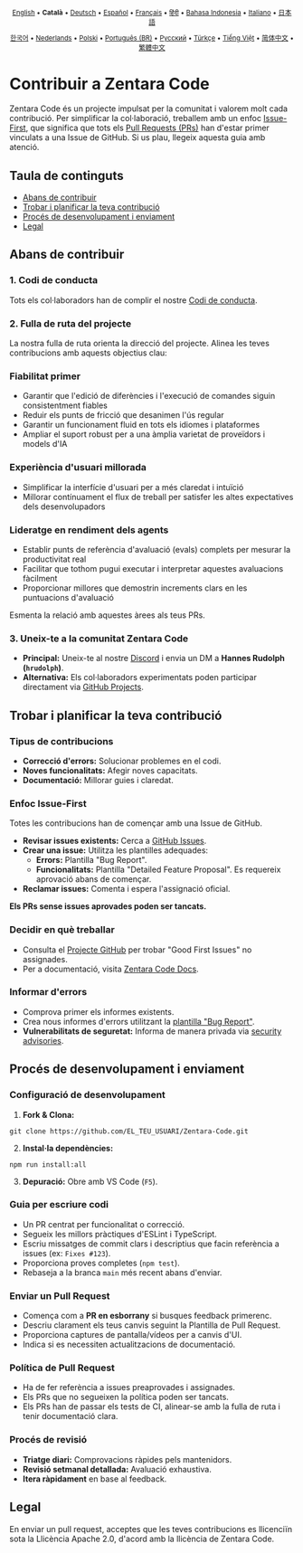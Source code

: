 <div align="center">
<sub>

[English](../../CONTRIBUTING.md) • <b>Català</b> • [Deutsch](../de/CONTRIBUTING.md) • [Español](../es/CONTRIBUTING.md) • [Français](../fr/CONTRIBUTING.md) • [हिंदी](../hi/CONTRIBUTING.md) • [Bahasa Indonesia](../id/CONTRIBUTING.md) • [Italiano](../it/CONTRIBUTING.md) • [日本語](../ja/CONTRIBUTING.md)

</sub>
<sub>

[한국어](../ko/CONTRIBUTING.md) • [Nederlands](../nl/CONTRIBUTING.md) • [Polski](../pl/CONTRIBUTING.md) • [Português (BR)](../pt-BR/CONTRIBUTING.md) • [Русский](../ru/CONTRIBUTING.md) • [Türkçe](../tr/CONTRIBUTING.md) • [Tiếng Việt](../vi/CONTRIBUTING.md) • [简体中文](../zh-CN/CONTRIBUTING.md) • [繁體中文](../zh-TW/CONTRIBUTING.md)

</sub>
</div>

# Contribuir a Zentara Code

Zentara Code és un projecte impulsat per la comunitat i valorem molt cada contribució. Per simplificar la col·laboració, treballem amb un enfoc [Issue-First](#enfoc-issue-first), que significa que tots els [Pull Requests (PRs)](#enviar-un-pull-request) han d'estar primer vinculats a una Issue de GitHub. Si us plau, llegeix aquesta guia amb atenció.

## Taula de continguts

- [Abans de contribuir](#abans-de-contribuir)
- [Trobar i planificar la teva contribució](#trobar-i-planificar-la-teva-contribució)
- [Procés de desenvolupament i enviament](#procés-de-desenvolupament-i-enviament)
- [Legal](#legal)

## Abans de contribuir

### 1. Codi de conducta

Tots els col·laboradors han de complir el nostre [Codi de conducta](./CODE_OF_CONDUCT.md).

### 2. Fulla de ruta del projecte

La nostra fulla de ruta orienta la direcció del projecte. Alinea les teves contribucions amb aquests objectius clau:

### Fiabilitat primer

- Garantir que l'edició de diferències i l'execució de comandes siguin consistentment fiables
- Reduir els punts de fricció que desanimen l'ús regular
- Garantir un funcionament fluid en tots els idiomes i plataformes
- Ampliar el suport robust per a una àmplia varietat de proveïdors i models d'IA

### Experiència d'usuari millorada

- Simplificar la interfície d'usuari per a més claredat i intuïció
- Millorar contínuament el flux de treball per satisfer les altes expectatives dels desenvolupadors

### Lideratge en rendiment dels agents

- Establir punts de referència d'avaluació (evals) complets per mesurar la productivitat real
- Facilitar que tothom pugui executar i interpretar aquestes avaluacions fàcilment
- Proporcionar millores que demostrin increments clars en les puntuacions d'avaluació

Esmenta la relació amb aquestes àrees als teus PRs.

### 3. Uneix-te a la comunitat Zentara Code

- **Principal:** Uneix-te al nostre [Discord](https://discord.gg/zentaracode) i envia un DM a **Hannes Rudolph (`hrudolph`)**.
- **Alternativa:** Els col·laboradors experimentats poden participar directament via [GitHub Projects](https://github.com/orgs/ZentaraCodeInc/projects/1).

## Trobar i planificar la teva contribució

### Tipus de contribucions

- **Correcció d'errors:** Solucionar problemes en el codi.
- **Noves funcionalitats:** Afegir noves capacitats.
- **Documentació:** Millorar guies i claredat.

### Enfoc Issue-First

Totes les contribucions han de començar amb una Issue de GitHub.

- **Revisar issues existents:** Cerca a [GitHub Issues](https://github.com/ZentaraCodeInc/Zentara-Code/issues).
- **Crear una issue:** Utilitza les plantilles adequades:
    - **Errors:** Plantilla "Bug Report".
    - **Funcionalitats:** Plantilla "Detailed Feature Proposal". Es requereix aprovació abans de començar.
- **Reclamar issues:** Comenta i espera l'assignació oficial.

**Els PRs sense issues aprovades poden ser tancats.**

### Decidir en què treballar

- Consulta el [Projecte GitHub](https://github.com/orgs/ZentaraCodeInc/projects/1) per trobar "Good First Issues" no assignades.
- Per a documentació, visita [Zentara Code Docs](https://github.com/ZentaraCodeInc/Zentara-Code-Docs).

### Informar d'errors

- Comprova primer els informes existents.
- Crea nous informes d'errors utilitzant la [plantilla "Bug Report"](https://github.com/ZentaraCodeInc/Zentara-Code/issues/new/choose).
- **Vulnerabilitats de seguretat:** Informa de manera privada via [security advisories](https://github.com/ZentaraCodeInc/Zentara-Code/security/advisories/new).

## Procés de desenvolupament i enviament

### Configuració de desenvolupament

1. **Fork & Clona:**

```
git clone https://github.com/EL_TEU_USUARI/Zentara-Code.git
```

2. **Instal·la dependències:**

```
npm run install:all
```

3. **Depuració:** Obre amb VS Code (`F5`).

### Guia per escriure codi

- Un PR centrat per funcionalitat o correcció.
- Segueix les millors pràctiques d'ESLint i TypeScript.
- Escriu missatges de commit clars i descriptius que facin referència a issues (ex: `Fixes #123`).
- Proporciona proves completes (`npm test`).
- Rebaseja a la branca `main` més recent abans d'enviar.

### Enviar un Pull Request

- Comença com a **PR en esborrany** si busques feedback primerenc.
- Descriu clarament els teus canvis seguint la Plantilla de Pull Request.
- Proporciona captures de pantalla/vídeos per a canvis d'UI.
- Indica si es necessiten actualitzacions de documentació.

### Política de Pull Request

- Ha de fer referència a issues preaprovades i assignades.
- Els PRs que no segueixen la política poden ser tancats.
- Els PRs han de passar els tests de CI, alinear-se amb la fulla de ruta i tenir documentació clara.

### Procés de revisió

- **Triatge diari:** Comprovacions ràpides pels mantenidors.
- **Revisió setmanal detallada:** Avaluació exhaustiva.
- **Itera ràpidament** en base al feedback.

## Legal

En enviar un pull request, acceptes que les teves contribucions es llicenciïn sota la Llicència Apache 2.0, d'acord amb la llicència de Zentara Code.
